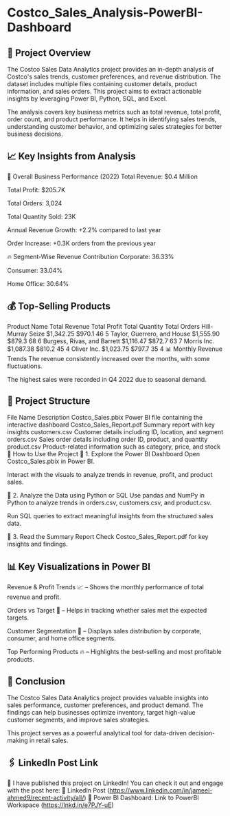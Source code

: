# Costco_Sales_Analysis-PowerBI-Dashboard
## 📝 Project Overview
The Costco Sales Data Analytics project provides an in-depth analysis of Costco's sales trends, customer preferences, and revenue distribution. The dataset includes multiple files containing customer details, product information, and sales orders. This project aims to extract actionable insights by leveraging Power BI, Python, SQL, and Excel.

The analysis covers key business metrics such as total revenue, total profit, order count, and product performance. It helps in identifying sales trends, understanding customer behavior, and optimizing sales strategies for better business decisions.

## 📈 Key Insights from Analysis
📌 Overall Business Performance (2022)
Total Revenue: $0.4 Million

Total Profit: $205.7K

Total Orders: 3,024

Total Quantity Sold: 23K

Annual Revenue Growth: +2.2% compared to last year

Order Increase: +0.3K orders from the previous year

🔥 Segment-Wise Revenue Contribution
Corporate: 36.33%

Consumer: 33.04%

Home Office: 30.64%

## 💰 Top-Selling Products
Product Name	Total Revenue	Total Profit	Total Quantity	Total Orders
Hill-Murray Seize	$1,342.25	$970.1	46	5
Taylor, Guerrero, and House	$1,555.90	$879.3	68	6
Burgess, Rivas, and Barrett	$1,116.47	$872.7	63	7
Morris Inc.	$1,087.38	$810.2	45	4
Oliver Inc.	$1,023.75	$797.7	35	4
📊 Monthly Revenue Trends
The revenue consistently increased over the months, with some fluctuations.

The highest sales were recorded in Q4 2022 due to seasonal demand.

## 📂 Project Structure
File Name	Description
Costco_Sales.pbix	Power BI file containing the interactive dashboard
Costco_Sales_Report.pdf	Summary report with key insights
customers.csv	Customer details including ID, location, and segment
orders.csv	Sales order details including order ID, product, and quantity
product.csv	Product-related information such as category, price, and stock
🚀 How to Use the Project
📌 1. Explore the Power BI Dashboard
Open Costco_Sales.pbix in Power BI.

Interact with the visuals to analyze trends in revenue, profit, and product sales.

📌 2. Analyze the Data using Python or SQL
Use pandas and NumPy in Python to analyze trends in orders.csv, customers.csv, and product.csv.

Run SQL queries to extract meaningful insights from the structured sales data.

📌 3. Read the Summary Report
Check Costco_Sales_Report.pdf for key insights and findings.

## 📊 Key Visualizations in Power BI
Revenue & Profit Trends 📈 – Shows the monthly performance of total revenue and profit.

Orders vs Target 🎯 – Helps in tracking whether sales met the expected targets.

Customer Segmentation 👥 – Displays sales distribution by corporate, consumer, and home office segments.

Top Performing Products 🔥 – Highlights the best-selling and most profitable products.

## 📌 Conclusion
The Costco Sales Data Analytics project provides valuable insights into sales performance, customer preferences, and product demand. The findings can help businesses optimize inventory, target high-value customer segments, and improve sales strategies.

This project serves as a powerful analytical tool for data-driven decision-making in retail sales.

## 🖇 LinkedIn Post Link
📢 I have published this project on LinkedIn! You can check it out and engage with the post here:
🔗 LinkedIn Post (https://www.linkedin.com/in/jameel-ahmed9/recent-activity/all/)
🔗 Power BI Dashboard: Link to PowerBI Workspace (https://lnkd.in/e7PJY-uE)
